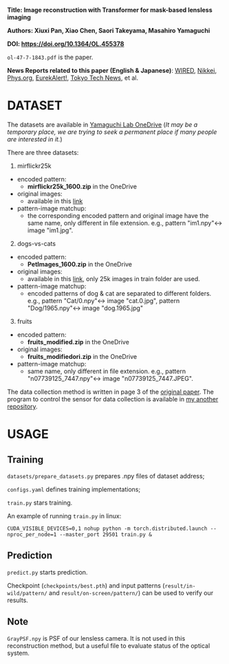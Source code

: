 
**Title: Image reconstruction with Transformer for mask-based lensless imaging**

**Authors: Xiuxi Pan, Xiao Chen, Saori Takeyama, Masahiro Yamaguchi**

**DOI: https://doi.org/10.1364/OL.455378**

```ol-47-7-1843.pdf``` is the paper.

**News Reports related to this paper (English & Japanese)**:
[WIRED](https://wired.jp/article/mask-based-lensless-imaging/),
[Nikkei](https://www.nikkei.com/article/DGXZQOUC12CUO0S2A510C2000000/),
[Phys.org](https://phys.org/news/2022-04-lensless-imaging-advanced-machine-image.html),
[EurekAlert!](https://www.eurekalert.org/news-releases/951125),
[Tokyo Tech News](https://www.titech.ac.jp/news/2022/063968), et al.

# DATASET
The datasets are available in [Yamaguchi Lab OneDrive](https://1drv.ms/u/s!AjbGbGU9gDA1gcB9wd16MYOoPicCIw?e=dlsrxx) (*It may be a temporary place, we are trying to seek a permanent place if many people are interested in it.*)

There are three datasets:
1. mirflickr25k
  - encoded pattern: 
    - **mirflickr25k_1600.zip** in the OneDrive
  - original images: 
    - available in this [link](https://www.kaggle.com/datasets/paulrohan2020/mirflickr25k?resource=download)
  - pattern-image matchup: 
    - the corresponding encoded pattern and original image have the same name, only different in file extension. e.g., pattern "im1.npy"<-> image "im1.jpg".
2. dogs-vs-cats
  - encoded pattern: 
    - **PetImages_1600.zip** in the OneDrive
  - original images: 
    - available in this [link](https://www.kaggle.com/competitions/dogs-vs-cats/data), only 25k images in train folder are used.
  - pattern-image matchup: 
    - encoded patterns of dog & cat are separated to different folders. e.g., pattern "Cat/0.npy"<-> image "cat.0.jpg", pattern "Dog/1965.npy"<-> image "dog.1965.jpg"
3. fruits
  - encoded pattern: 
    - **fruits_modified.zip** in the OneDrive
  - original images: 
    - **fruits_modifiedori.zip** in the OneDrive
  - pattern-image matchup: 
    - same name, only different in file extension. e.g., pattern "n07739125_7447.npy"<-> image "n07739125_7447.JPEG".


The data collection method is written in page 3 of the [original paper](https://github.com/BobPXX/Lensless_Imaging_Transformer/blob/main/ol-47-7-1843.pdf). The program to control the sensor for data collection is available in [my another repository](https://github.com/BobPXX/IDS_sensor_control).


# USAGE
## Training
```datasets/prepare_datasets.py``` prepares .npy files of dataset address;

```configs.yaml``` defines training implementations;

```train.py``` stars training.

An example of running ```train.py``` in linux: 
```
CUDA_VISIBLE_DEVICES=0,1 nohup python -m torch.distributed.launch --nproc_per_node=1 --master_port 29501 train.py &
```

## Prediction
```predict.py``` starts prediction.

Checkpoint (```checkpoints/best.pth```) and input patterns (```result/in-wild/pattern/``` and ```result/on-screen/pattern/```) can be used to verify our results.

## Note
```GrayPSF.npy``` is PSF of our lensless camera. It is not used in this reconstruction method, but a useful file to evaluate status of the optical system.
